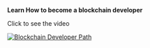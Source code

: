 **Learn How to become a blockchain developer**

Click to see the video

[![Blockchain Developer Path](https://i.ytimg.com/vi/OwSl2xwl2-w/maxresdefault.jpg)](https://www.youtube.com/watch?v=OwSl2xwl2-w)
